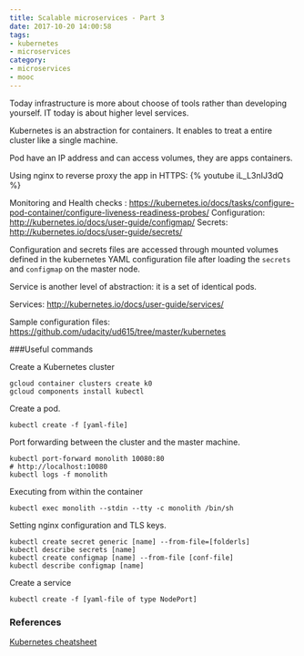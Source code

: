```yaml
---
title: Scalable microservices - Part 3
date: 2017-10-20 14:00:58
tags:
- kubernetes
- microservices
category:
- microservices
- mooc
---
```


Today infrastructure is more about choose of tools rather than developing yourself. IT today is about higher level services.

Kubernetes is an abstraction for containers. It enables to treat a entire cluster like a single machine.

Pod have an IP address and can access volumes, they are apps containers.

Using nginx to reverse proxy the app in HTTPS:
{% youtube iL_L3nIJ3dQ %}

Monitoring and Health checks : https://kubernetes.io/docs/tasks/configure-pod-container/configure-liveness-readiness-probes/
Configuration: http://kubernetes.io/docs/user-guide/configmap/
Secrets: http://kubernetes.io/docs/user-guide/secrets/

Configuration and secrets files are accessed through mounted volumes defined in the kubernetes YAML configuration file after loading the `secrets` and `configmap` on the master node.

Service is another level of abstraction: it is a set of identical pods.

Services: http://kubernetes.io/docs/user-guide/services/

Sample configuration files: https://github.com/udacity/ud615/tree/master/kubernetes

###Useful commands

Create a Kubernetes cluster

```
gcloud container clusters create k0
gcloud components install kubectl
```

Create a pod.

```
kubectl create -f [yaml-file]
```

Port forwarding between the cluster and the master machine.

```
kubectl port-forward monolith 10080:80
# http://localhost:10080
kubectl logs -f monolith
```

Executing from within the container
```
kubectl exec monolith --stdin --tty -c monolith /bin/sh
```

Setting nginx configuration and TLS keys.
```
kubectl create secret generic [name] --from-file=[folderls]
kubectl describe secrets [name]
kubectl create configmap [name] --from-file [conf-file]
kubectl describe configmap [name]

```

Create a service
```
kubectl create -f [yaml-file of type NodePort]
```

### References

[Kubernetes cheatsheet](http://kubernetes.io/docs/user-guide/kubectl-cheatsheet/)
